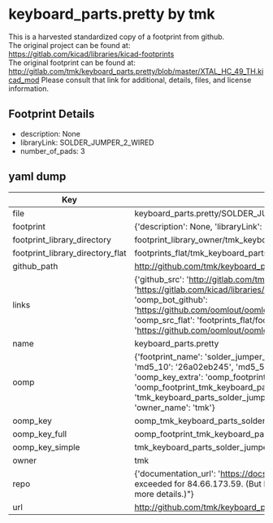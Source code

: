 # keyboard_parts.pretty by tmk  
This is a harvested standardized copy of a footprint from github.  
The original project can be found at:  
https://gitlab.com/kicad/libraries/kicad-footprints  
The original footprint can be found at:
http://gitlab.com/tmk/keyboard_parts.pretty/blob/master/XTAL_HC_49_TH.kicad_mod
Please consult that link for additional, details, files, and license information.  
## Footprint Details
* description: None  
* libraryLink: SOLDER_JUMPER_2_WIRED  
* number_of_pads: 3  
## yaml dump  
| Key | Value |  
| --- | --- |  
| file | keyboard_parts.pretty/SOLDER_JUMPER_2_WIRED.kicad_mod |  
| footprint | {'description': None, 'libraryLink': 'SOLDER_JUMPER_2_WIRED', 'number_of_pads': 3} |  
| footprint_library_directory | footprint_library_owner/tmk_keyboard_parts.pretty |  
| footprint_library_directory_flat | footprints_flat/tmk_keyboard_parts_solder_jumper_2_wired/working |  
| github_path | http://github.com/tmk/keyboard_parts.pretty/blob/master/SOLDER_JUMPER_2_WIRED.kicad_mod |  
| links | {'github_src': 'http://gitlab.com/tmk/keyboard_parts.pretty/blob/master/XTAL_HC_49_TH.kicad_mod', 'github_src_repo': 'https://gitlab.com/kicad/libraries/kicad-footprints', 'oomp_bot': 'footprints/tmk_keyboard_parts_solder_jumper_2_wired/working', 'oomp_bot_github': 'https://github.com/oomlout/oomlout_oomp_footprint_bot/tree/main/footprints/tmk_keyboard_parts_solder_jumper_2_wired/working', 'oomp_src_flat': 'footprints_flat/footprints_flat/tmk_keyboard_parts_solder_jumper_2_wired/working', 'oomp_src_flat_github': 'https://github.com/oomlout/oomlout_oomp_footprint_src/tree/main/footprints_flat/tmk_keyboard_parts_solder_jumper_2_wired/working'} |  
| name | keyboard_parts.pretty |  
| oomp | {'footprint_name': 'solder_jumper_2_wired', 'library_name': 'keyboard_parts', 'md5': '26a02eb245973bf00cf31ca86f4bb520', 'md5_10': '26a02eb245', 'md5_5': '26a02', 'md5_6': '26a02e', 'oomp_key': 'oomp_tmk_keyboard_parts_solder_jumper_2_wired', 'oomp_key_extra': 'oomp_footprint_tmk_keyboard_parts_solder_jumper_2_wired', 'oomp_key_full': 'oomp_footprint_tmk_keyboard_parts_solder_jumper_2_wired_26a02e', 'oomp_key_simple': 'tmk_keyboard_parts_solder_jumper_2_wired', 'original_filename': 'keyboard_parts.pretty/SOLDER_JUMPER_2_WIRED.kicad_mod', 'owner_name': 'tmk'} |  
| oomp_key | oomp_tmk_keyboard_parts_solder_jumper_2_wired |  
| oomp_key_full | oomp_footprint_tmk_keyboard_parts_solder_jumper_2_wired |  
| oomp_key_simple | tmk_keyboard_parts_solder_jumper_2_wired |  
| owner | tmk |  
| repo | {'documentation_url': 'https://docs.github.com/rest/overview/resources-in-the-rest-api#rate-limiting', 'message': "API rate limit exceeded for 84.66.173.59. (But here's the good news: Authenticated requests get a higher rate limit. Check out the documentation for more details.)"} |  
| url | http://github.com/tmk/keyboard_parts.pretty |  

